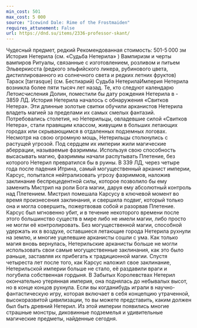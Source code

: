 ```yaml
---
min_cost: 501
max_cost: 5 000
source: "Icewind Dale: Rime of the Frostmaiden"
requires_attunement: False
url: https://dnd.su/items/2336-professor-skant/
---
```


Чудесный предмет, редкий
Рекомендованная стоимость: 501-5 000 зм
История Нетерила (см. «Судьба Нетерила» )
Вампиризм и черты вампиров
Ритуалы, связанные с изготовлением, розливом и питьем Эльверкисста (редкого эльфийского ликера, рубинового цвета, дистиллированного из солнечного света и редких летних фруктов)
Тараск [tarrasque] (см. Бестиарий)
Судьба НетерилаИмперия Нетерила возникла более пяти тысяч лет назад. Те, кто следуют календарю Летоисчисления Долин, поместили бы дату рождения Нетерила в - 3859 ЛД.
История Нетерила началось с обнаружения «Свитков Нетера». Эти длинные золотые свитки обучили арканистов Нетерила владеть магией за пределами их самых смелых фантазий. Потребовались столетия, но Нетерильцы, овладевшие силой «Свитков Нетера», стали правящим классом, живущим в больших летающих городах или скрывающимся в отдаленных подземных логовах.
Несмотря на свою огромную мощь, Нетерильцы столкнулись с растущей угрозой. Под сердцем их империи жили магические аберрации, называемые фаэриммы. Используя свою способность высасывать магию, фаэриммы начали распутывать Плетение, без которого Нетерил превратился бы в руины. В 339 ЛД, через четыре года после падения Итрина, самый могущественный арканист империи, Карсус, попытался нейтрализовать угрозу фаэриммов, наложив заклинание беспрецедентной силы, которое позволило бы ему заменить Мистрил на роли Бога магии, даруя ему абсолютный контроль над Плетением. Мистрил помешала Карсусу в ключевой момент во время произнесения заклинания, и свершила подвиг, который только она и могла совершить, пожертвовав собой и разорвав Плетение. Карсус был мгновенно убит, и в течение некоторого времени после этого большинство существ в мире либо не имели магии, либо просто не могли её контролировать.
Без могущественной магии, способной удержать их в воздухе, оставшиеся летающие города Нетерила рухнули на землю, и многие уцелевшие арканисты сошли с ума. Как только магия вновь вернулась, Нетерильские арканисты больше не могли использовать свои самые могущественные заклинания, как это было раньше, заставляя их прибегать к традиционной магии. Спустя четыреста лет после того, как Карсус наложил свое заклинание, Нетерильской империи больше не стало, её раздавили враги и погубила собственная гордыня.
В Забытых Королевствах Нетерил окончательно утерянная империя, она поднялась до небывалых высот, но в конце концов рухнула. Если вы когданибудь играли в научно-фантастическую игру, которая включает в себя концепцию утраченной, высокоразвитой цивилизации, то вы можете представить, каким должен был быть древний Нетерил. Из этой империи появились многие страшные монстры, диковинные подземелья и удивительные магические предметы, найденные сегодня.